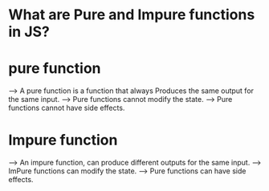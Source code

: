 # What are Pure and Impure functions in JS?

# pure function
--> A pure function is a function that always Produces the same output for the same input.
--> Pure functions cannot modify the state.
--> Pure functions cannot have side effects.

# Impure function
--> An impure function, can produce different outputs for the same input.
--> ImPure functions can modify the state.
--> Pure functions can have side effects.